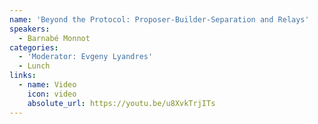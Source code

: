 ```yaml
---
name: 'Beyond the Protocol: Proposer-Builder-Separation and Relays'
speakers:
  - Barnabé Monnot
categories:
  - 'Moderator: Evgeny Lyandres'
  - Lunch
links:
  - name: Video
    icon: video
    absolute_url: https://youtu.be/u8XvkTrjITs
---
```


